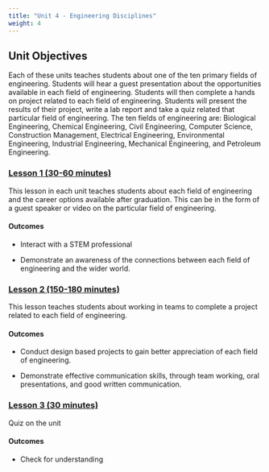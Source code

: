 ```yaml
---
title: "Unit 4 - Engineering Disciplines"
weight: 4
---
```


## Unit Objectives

Each of these units teaches students about one of the ten primary fields of engineering. Students will hear a guest presentation about the opportunities available in each field of engineering.  Students will then complete a hands on project related to each field of engineering.  Students will present the results of their project, write a lab report and take a quiz related that particular field of engineering.  The ten fields of engineering are: Biological Engineering, Chemical Engineering, Civil Engineering, Computer Science, Construction Management, Electrical Engineering, Environmental Engineering, Industrial Engineering, Mechanical Engineering, and Petroleum Engineering.

### [Lesson 1 (30-60 minutes)](#)

This lesson in each unit teaches students about each field of engineering and the career options available after graduation. This can be in the form of a guest speaker or video on the particular field of engineering.

#### Outcomes 

* Interact with a STEM professional

* Demonstrate an awareness of the connections between each field of engineering and the wider world.

### [Lesson 2 (150-180 minutes)](#)

This lesson teaches students about working in teams to complete a project related to each field of engineering.

#### Outcomes 

* Conduct design based projects to gain better appreciation of each field of engineering.

* Demonstrate effective communication skills, through team working, oral presentations, and good written communication.

### [Lesson 3 (30 minutes)](#)

Quiz on the unit

#### Outcomes

* Check for understanding
